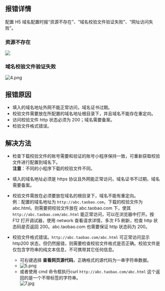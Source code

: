## 报错详情
配置 H5 域名配置时报“资源不存在”、“域名校验文件验证失败”、“网址访问失败”。

### 资源不存在
![](https://gw.alipayobjects.com/zos/sptworksff_prod/e3e136ec-a24d-489a-9585-c9ffe43e9a58.jpg#align=left&display=inline&height=416&margin=%5Bobject%20Object%5D&originHeight=416&originWidth=580&status=done&style=none&width=580)

### 域名校验文件验证失败
![4.png](https://cdn.nlark.com/yuque/0/2021/png/179989/1621230571962-e44b0c3d-82c7-4800-a1f1-c5515eaee6f3.png#align=left&display=inline&height=587&margin=%5Bobject%20Object%5D&name=4.png&originHeight=587&originWidth=800&size=89463&status=done&style=none&width=800)

## 报错原因

- 填入的域名地址外网不能正常访问，域名证书过期。
- 校验文件需要放在所配置的域名地址根目录下，并且域名不能存在重定向。
- 访问校验文件 http 状态必须为 200；域名需要备案。
- 检验文件格式错误。 

## 解决方法

- 检查下载校验文件的账号需要和验证的账号小程序保持一致，可重新获取校验文件进行配置到域名下。<br />
**注意**：不同的小程序下载的校验文件不同。

- 填入的域名地址必须是 https 协议且外网能正常访问，域名证书不过期，域名需要备案。
- 校验文件需放在必须要放在域名的根目录下，域名不能有重定向。<br />例：配置的域名地址为 `http://abc.taobao.com`，下载的校验文件为 abc.html。则需要把校验文件放在 abc.taobao.com 下，使其 `http://abc.taobao.com/abc.html` 能正常访问，可以在浏览器中打开。按 F12 打开调试器，使用 network 查看请求详情，多次 F5 刷新，检查 http 状态码是否返回 200。abc.taobao.com 也需要保证 http 状态码为 200。
- 校验文件格式错误。`http://abc.taobao.com/abc.html` 可正常访问显示 http200 状态，但仍然报错，则需要检查校验文件格式是否正确。校验文件是仅包含字符串的纯文本信息，不可携带其它任何信息。
   - 可右键选择 **查看网页源代码**，正确格式的源代码为一串字符串数据。<br />
   - ![5.png](https://cdn.nlark.com/yuque/0/2021/png/179989/1621230706400-10cf96d6-c21f-4ac8-a728-9815230106b2.png#align=left&display=inline&height=416&margin=%5Bobject%20Object%5D&name=5.png&originHeight=416&originWidth=900&size=27433&status=done&style=none&width=900)
   - 或者使用 cmd 命令框执行curl `http://abc.taobao.com/abc.html` 这个返回的是一个不带标签的字符串。<br />![7.jpg](https://cdn.nlark.com/yuque/0/2021/jpeg/179989/1621230732355-5dafb124-ee73-4ef9-8616-105e3f9a75db.jpeg#align=left&display=inline&height=196&margin=%5Bobject%20Object%5D&name=7.jpg&originHeight=196&originWidth=628&size=11271&status=done&style=none&width=628)

